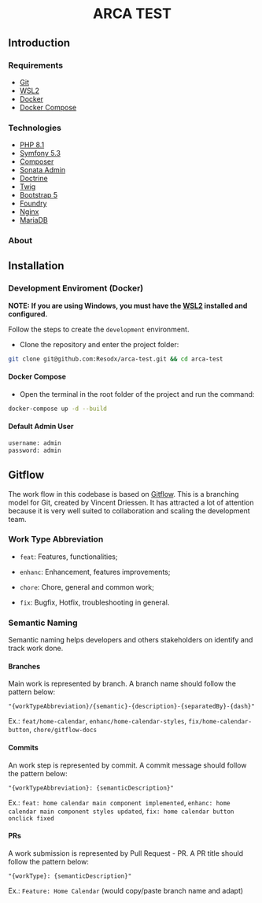 <h1  align="center">ARCA TEST</h1>

## Introduction
### Requirements
- [Git](https://git-scm.com/)
- [WSL2](https://docs.microsoft.com/en-us/windows/wsl/install-win10)
- [Docker](https://www.docker.com/)
- [Docker Compose](https://docs.docker.com/compose/)
### Technologies
- [PHP 8.1](https://www.php.net/releases/8.1/en.php)
- [Symfony 5.3](https://symfony.com/doc/current/index.html)
- [Composer](https://getcomposer.org/)
- [Sonata Admin](https://sonata-project.org/)
- [Doctrine](https://www.doctrine-project.org/)
- [Twig](https://twig.symfony.com/)
- [Bootstrap 5](https://getbootstrap.com/)
- [Foundry](https://github.com/zenstruck/foundry)
- [Nginx](https://www.nginx.com/)
- [MariaDB](https://mariadb.org/)
### About


## Installation

### Development Enviroment (Docker)

**NOTE: If you are using Windows, you must have the [WSL2](https://docs.microsoft.com/en-us/windows/wsl/install-win10) installed and configured.**

Follow the steps to create the ``development`` environment.

- Clone the repository and enter the project folder:
```sh
git clone git@github.com:Resodx/arca-test.git && cd arca-test
```

#### Docker Compose
- Open the terminal in the root folder of the project and run the command:
```sh
docker-compose up -d --build
```

#### Default Admin User
```sh
username: admin
password: admin
```

## Gitflow

  

The work flow in this codebase is based on [Gitflow](https://datasift.github.io/gitflow/IntroducingGitFlow.html). This is a branching model for Git, created by Vincent Driessen. It has attracted a lot of attention because it is very well suited to collaboration and scaling the development team.

  

### Work Type Abbreviation

-  `feat`: Features, functionalities;

-  `enhanc`: Enhancement, features improvements;

-  `chore`: Chore, general and common work;

-  `fix`: Bugfix, Hotfix, troubleshooting in general.

  

### Semantic Naming

Semantic naming helps developers and others stakeholders on identify and track work done.

  

#### Branches

Main work is represented by branch. A branch name should follow the pattern below:

  

`"{workTypeAbbreviation}/{semantic}-{description}-{separatedBy}-{dash}"`

  

Ex.: `feat/home-calendar`, `enhanc/home-calendar-styles`, `fix/home-calendar-button`, `chore/gitflow-docs`

  

#### Commits

An work step is represented by commit. A commit message should follow the pattern below:

  

`"{workTypeAbbreviation}: {semanticDescription}"`

  

Ex.: `feat: home calendar main component implemented`, `enhanc: home calendar main component styles updated`, `fix: home calendar button onclick fixed`

  

#### PRs

A work submission is represented by Pull Request - PR. A PR title should follow the pattern below:

  

`"{workType}: {semanticDescription}"`

  

Ex.: `Feature: Home Calendar` (would copy/paste branch name and adapt)
